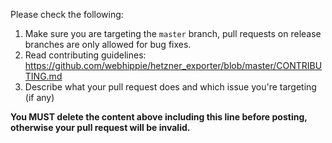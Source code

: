 Please check the following:

1. Make sure you are targeting the `master` branch, pull requests on release branches are only allowed for bug fixes.
2. Read contributing guidelines: https://github.com/webhippie/hetzner_exporter/blob/master/CONTRIBUTING.md
3. Describe what your pull request does and which issue you're targeting (if any)

**You MUST delete the content above including this line before posting, otherwise your pull request will be invalid.**
